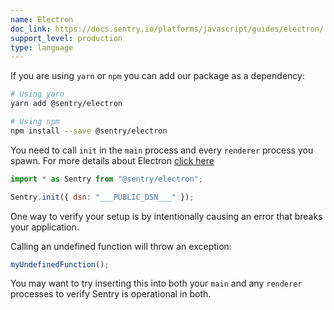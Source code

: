 ```yaml
---
name: Electron
doc_link: https://docs.sentry.io/platforms/javascript/guides/electron/
support_level: production
type: language
---
```


If you are using `yarn` or `npm` you can add our package as a dependency:

```bash
# Using yarn
yarn add @sentry/electron

# Using npm
npm install --save @sentry/electron
```

You need to call `init` in the `main` process and every `renderer` process you spawn.
For more details about Electron [click here](/platforms/electron/)

```javascript
import * as Sentry from "@sentry/electron";

Sentry.init({ dsn: "___PUBLIC_DSN___" });
```

One way to verify your setup is by intentionally causing an error that breaks your application.

Calling an undefined function will throw an exception:

```javascript
myUndefinedFunction();
```

You may want to try inserting this into both your `main` and any `renderer`
processes to verify Sentry is operational in both.
